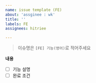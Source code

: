 ```yaml
---
name: issue template (FE)
about: 'assginee : wk'
title: ''
labels: FE
assignees: hitriee

---
```


> 이슈명은 `[FE] 기능(영어)`로 적어주세요
    
**내용**
- [ ] 기능 설명
- [ ] 완료 조건
